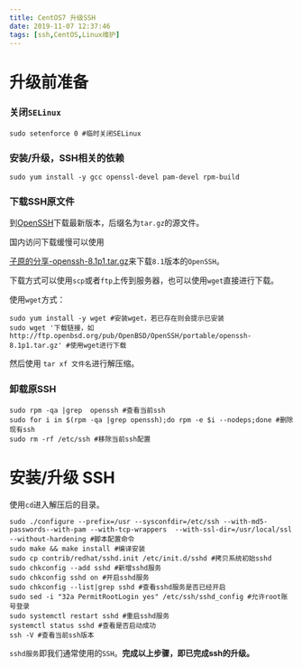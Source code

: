 ```yaml
---
title: CentOS7 升级SSH
date: 2019-11-07 12:37:46
tags: [ssh,CentOS,Linux维护]
---
```


# 升级前准备

### 关闭`SELinux`

```shell
sudo setenforce 0 #临时关闭SELinux
```

### 安装/升级，SSH相关的依赖

```shell
sudo yum install -y gcc openssl-devel pam-devel rpm-build
```

### 下载SSH原文件

到[OpenSSH](http://ftp.openbsd.org/pub/OpenBSD/OpenSSH/portable/)下载最新版本，后缀名为`tar.gz`的源文件。

国内访问下载缓慢可以使用

[子原的分享-openssh-8.1p1.tar.gz](http://res.zyarcher.com/openssh-8.1p1.tar.gz)来下载`8.1`版本的`OpenSSH`。

下载方式可以使用`scp`或者`ftp`上传到服务器，也可以使用`wget`直接进行下载。

使用`wget`方式：

```shell
sudo yum install -y wget #安装wget，若已存在则会提示已安装
sudo wget '下载链接，如 http://ftp.openbsd.org/pub/OpenBSD/OpenSSH/portable/openssh-8.1p1.tar.gz' #使用wget进行下载
```

然后使用 `tar xf 文件名`进行解压缩。

### 卸载原SSH

```shell
sudo rpm -qa |grep  openssh #查看当前ssh
sudo for i in $(rpm -qa |grep openssh);do rpm -e $i --nodeps;done #删除现有ssh
sudo rm -rf /etc/ssh #移除当前ssh配置
```

# 安装/升级 SSH

使用`cd`进入解压后的目录。

```shell
sudo ./configure --prefix=/usr --sysconfdir=/etc/ssh --with-md5-passwords--with-pam --with-tcp-wrappers  --with-ssl-dir=/usr/local/ssl --without-hardening #脚本配置命令
sudo make && make install #编译安装
sudo cp contrib/redhat/sshd.init /etc/init.d/sshd #拷贝系统初始sshd
sudo chkconfig --add sshd #新增sshd服务
sudo chkconfig sshd on #开启sshd服务
sudo chkconfig --list|grep sshd #查看sshd服务是否已经开启
sudo sed -i "32a PermitRootLogin yes" /etc/ssh/sshd_config #允许root账号登录
sudo systemctl restart sshd #重启sshd服务
systemctl status sshd #查看是否启动成功
ssh -V #查看当前ssh版本
```

`sshd服务`即我们通常使用的`SSH`。**完成以上步骤，即已完成ssh的升级。**